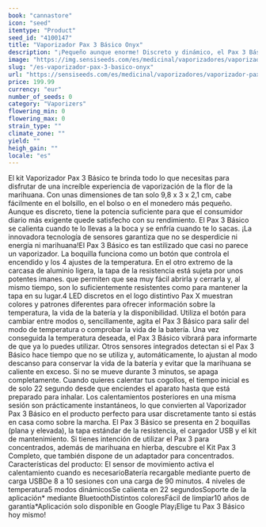 ```yaml
---
book: "cannastore"
icon: "seed"
itemtype: "Product"
seed_id: "4100147"
title: "Vaporizador Pax 3 Básico Onyx"
description: "¡Pequeño aunque enorme! Discreto y dinámico, el Pax 3 Básico tiene todo lo que necesitas para vaporizar flores de marihuana. ✔5 modos ✔Portátil ✔ Intuitivo"
image: "https://img.sensiseeds.com/es/medicinal/vaporizadores/vaporizador-pax-3-basic-onyx-image.png"
slug: "/es-vaporizador-pax-3-basico-onyx"
url: "https://sensiseeds.com/es/medicinal/vaporizadores/vaporizador-pax-3-basic-onyx?a_aid=cannastore"
price: 199.99
currency: "eur"
number_of_seeds: 0
category: "Vaporizers"
flowering_min: 0
flowering_max: 0
strain_type: ""
climate_zone: ""
yield: ""
heigh_gain: ""
locale: "es"
---
```

El kit Vaporizador Pax 3 Básico te brinda todo lo que necesitas para disfrutar de una increíble experiencia de vaporización de la flor de la marihuana. Con unas dimensiones de tan solo 9,8 x 3 x 2,1 cm, cabe fácilmente en el bolsillo, en el bolso o en el monedero más pequeño. Aunque es discreto, tiene la potencia suficiente para que el consumidor diario más exigente quede satisfecho con su rendimiento. El Pax 3 Básico se calienta cuando te lo llevas a la boca y se enfría cuando te lo sacas. ¡La innovadora tecnología de sensores garantiza que no se desperdicie ni energía ni marihuana!El Pax 3 Básico es tan estilizado que casi no parece un vaporizador. La boquilla funciona como un botón que controla el encendido y los 4 ajustes de la temperatura. En el otro extremo de la carcasa de aluminio ligera, la tapa de la resistencia está sujeta por unos potentes imanes. que permiten que sea muy fácil abrirla y cerrarla y, al mismo tiempo, son lo suficientemente resistentes como para mantener la tapa en su lugar.4 LED discretos en el logo distintivo Pax X muestran colores y patrones diferentes para ofrecer información sobre la temperatura, la vida de la batería y la disponibilidad. Utiliza el botón para cambiar entre modos o, sencillamente, agita el Pax 3 Básico para salir del modo de temperatura o comprobar la vida de la batería. Una vez conseguida la temperatura deseada, el Pax 3 Básico vibrará para informarte de que ya lo puedes utilizar. Otros sensores integrados detectan si el Pax 3 Básico hace tiempo que no se utiliza y, automáticamente, lo ajustan al modo descanso para conservar la vida de la batería y evitar que la marihuana se caliente en exceso. Si no se mueve durante 3 minutos, se apaga completamente. Cuando quieres calentar tus cogollos, el tiempo inicial es de solo 22 segundo desde que enciendes el aparato hasta que está preparado para inhalar. Los calentamientos posteriores en una misma sesión son prácticamente instantáneos, lo que convierten al Vaporizador Pax 3 Básico en el producto perfecto para usar discretamente tanto si estás en casa como sobre la marcha. El Pax 3 Básico se presenta en 2 boquillas (plana y elevada), la tapa estándar de la resistencia, el cargador USB y el kit de mantenimiento. Si tienes intención de utilizar el Pax 3 para concentrados, además de marihuana en hierba, descubre el Kit Pax 3 Completo, que también dispone de un adaptador para concentrados. Características del producto: El sensor de movimiento activa el calentamiento cuando es necesarioBatería recargable mediante puerto de carga USBDe 8 a 10 sesiones con una carga de 90 minutos. 4 niveles de temperatura5 modos dinámicosSe calienta en 22 segundosSoporte de la aplicación* mediante BluetoothDistintos coloresFácil de limpiar10 años de garantía*Aplicación solo disponible en Google Play¡Elige tu Pax 3 Básico hoy mismo!
